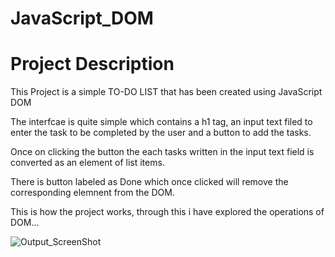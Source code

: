 # JavaScript_DOM
# Project Description

This Project is a simple TO-DO LIST that has been created using JavaScript DOM

The interfcae is quite simple which contains a h1 tag, an input text filed to enter the task to be completed by the user and a button to add the tasks.

Once on clicking the button the each tasks written in the input text field is converted as an element of list items.

There is button labeled as Done which once clicked will remove the corresponding elemnent from the DOM.

This is how the project works, through this i have explored the operations of DOM...

![Output_ScreenShot](ouput.png)

